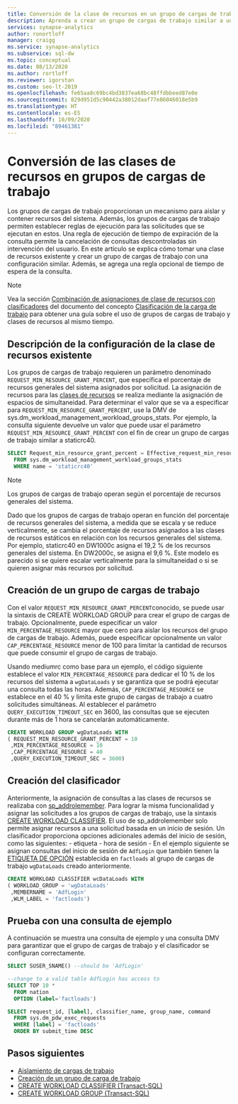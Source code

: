 ```yaml
---
title: Conversión de la clase de recursos en un grupo de cargas de trabajo
description: Aprenda a crear un grupo de cargas de trabajo similar a una clase de recursos en Azure Synapse Analytics.
services: synapse-analytics
author: ronortloff
manager: craigg
ms.service: synapse-analytics
ms.subservice: sql-dw
ms.topic: conceptual
ms.date: 08/13/2020
ms.author: rortloff
ms.reviewer: igorstan
ms.custom: seo-lt-2019
ms.openlocfilehash: fe65aa8c69bc4bd3837ea68bc48ffdbbeed87e0e
ms.sourcegitcommit: 829d951d5c90442a38012daaf77e86046018e5b9
ms.translationtype: HT
ms.contentlocale: es-ES
ms.lasthandoff: 10/09/2020
ms.locfileid: "89461381"
---
```

# <a name="convert-resource-classes-to-workload-groups"></a>Conversión de las clases de recursos en grupos de cargas de trabajo

Los grupos de cargas de trabajo proporcionan un mecanismo para aislar y contener recursos del sistema.  Además, los grupos de cargas de trabajo permiten establecer reglas de ejecución para las solicitudes que se ejecutan en estos.  Una regla de ejecución de tiempo de expiración de la consulta permite la cancelación de consultas descontroladas sin intervención del usuario.  En este artículo se explica cómo tomar una clase de recursos existente y crear un grupo de cargas de trabajo con una configuración similar.  Además, se agrega una regla opcional de tiempo de espera de la consulta.

> [!NOTE]
> Vea la sección [Combinación de asignaciones de clase de recursos con clasificadores](sql-data-warehouse-workload-classification.md#mixing-resource-class-assignments-with-classifiers) del documento del concepto [Clasificación de la carga de trabajo](sql-data-warehouse-workload-classification.md) para obtener una guía sobre el uso de grupos de cargas de trabajo y clases de recursos al mismo tiempo.

## <a name="understanding-the-existing-resource-class-configuration"></a>Descripción de la configuración de la clase de recursos existente

Los grupos de cargas de trabajo requieren un parámetro denominado `REQUEST_MIN_RESOURCE_GRANT_PERCENT`, que especifica el porcentaje de recursos generales del sistema asignados por solicitud.  La asignación de recursos para las [clases de recursos](resource-classes-for-workload-management.md#what-are-resource-classes) se realiza mediante la asignación de espacios de simultaneidad.  Para determinar el valor que se va a especificar para `REQUEST_MIN_RESOURCE_GRANT_PERCENT`, use la DMV de <link tbd> sys.dm_workload_management_workload_groups_stats.  Por ejemplo, la consulta siguiente devuelve un valor que puede usar el parámetro `REQUEST_MIN_RESOURCE_GRANT_PERCENT` con el fin de crear un grupo de cargas de trabajo similar a staticrc40.

```sql
SELECT Request_min_resource_grant_percent = Effective_request_min_resource_grant_percent
  FROM sys.dm_workload_management_workload_groups_stats
  WHERE name = 'staticrc40'
```

> [!NOTE]
> Los grupos de cargas de trabajo operan según el porcentaje de recursos generales del sistema.  

Dado que los grupos de cargas de trabajo operan en función del porcentaje de recursos generales del sistema, a medida que se escala y se reduce verticalmente, se cambia el porcentaje de recursos asignados a las clases de recursos estáticos en relación con los recursos generales del sistema.  Por ejemplo, staticrc40 en DW1000c asigna el 19,2 % de los recursos generales del sistema.  En DW2000c, se asigna el 9,6 %.  Este modelo es parecido si se quiere escalar verticalmente para la simultaneidad o si se quieren asignar más recursos por solicitud.

## <a name="create-workload-group"></a>Creación de un grupo de cargas de trabajo

Con el valor `REQUEST_MIN_RESOURCE_GRANT_PERCENT`conocido, se puede usar la sintaxis de <link> CREATE WORKLOAD GROUP para crear el grupo de cargas de trabajo.  Opcionalmente, puede especificar un valor `MIN_PERCENTAGE_RESOURCE` mayor que cero para aislar los recursos del grupo de cargas de trabajo.  Además, puede especificar opcionalmente un valor `CAP_PERCENTAGE_RESOURCE` menor de 100 para limitar la cantidad de recursos que puede consumir el grupo de cargas de trabajo.  

Usando mediumrc como base para un ejemplo, el código siguiente establece el valor `MIN_PERCENTAGE_RESOURCE` para dedicar el 10 % de los recursos del sistema a `wgDataLoads` y se garantiza que se podrá ejecutar una consulta todas las horas.  Además, `CAP_PERCENTAGE_RESOURCE` se establece en el 40 % y limita este grupo de cargas de trabajo a cuatro solicitudes simultáneas.  Al establecer el parámetro `QUERY_EXECUTION_TIMEOUT_SEC` en 3600, las consultas que se ejecuten durante más de 1 hora se cancelarán automáticamente.

```sql
CREATE WORKLOAD GROUP wgDataLoads WITH  
( REQUEST_MIN_RESOURCE_GRANT_PERCENT = 10
 ,MIN_PERCENTAGE_RESOURCE = 10
 ,CAP_PERCENTAGE_RESOURCE = 40
 ,QUERY_EXECUTION_TIMEOUT_SEC = 3600)
```

## <a name="create-the-classifier"></a>Creación del clasificador

Anteriormente, la asignación de consultas a las clases de recursos se realizaba con [sp_addrolemember](resource-classes-for-workload-management.md#change-a-users-resource-class).  Para lograr la misma funcionalidad y asignar las solicitudes a los grupos de cargas de trabajo, use la sintaxis [CREATE WORKLOAD CLASSIFIER](/sql/t-sql/statements/create-workload-classifier-transact-sql?toc=/azure/synapse-analytics/sql-data-warehouse/toc.json&bc=/azure/synapse-analytics/sql-data-warehouse/breadcrumb/toc.json&view=azure-sqldw-latest).  El uso de sp_addrolemember solo permite asignar recursos a una solicitud basada en un inicio de sesión.  Un clasificador proporciona opciones adicionales además del inicio de sesión, como las siguientes:
    - etiqueta
    - hora de sesión
    - En el ejemplo siguiente se asignan consultas del inicio de sesión de `AdfLogin` que también tienen la [ETIQUETA DE OPCIÓN](sql-data-warehouse-develop-label.md) establecida en `factloads` al grupo de cargas de trabajo `wgDataLoads` creado anteriormente.

```sql
CREATE WORKLOAD CLASSIFIER wcDataLoads WITH  
( WORKLOAD_GROUP = 'wgDataLoads'
 ,MEMBERNAME = 'AdfLogin'
 ,WLM_LABEL = 'factloads')
```

## <a name="test-with-a-sample-query"></a>Prueba con una consulta de ejemplo

A continuación se muestra una consulta de ejemplo y una consulta DMV para garantizar que el grupo de cargas de trabajo y el clasificador se configuran correctamente.

```sql
SELECT SUSER_SNAME() --should be 'AdfLogin'

--change to a valid table AdfLogin has access to
SELECT TOP 10 *
  FROM nation
  OPTION (label='factloads')

SELECT request_id, [label], classifier_name, group_name, command
  FROM sys.dm_pdw_exec_requests
  WHERE [label] = 'factloads'
  ORDER BY submit_time DESC
```

## <a name="next-steps"></a>Pasos siguientes

- [Aislamiento de cargas de trabajo](sql-data-warehouse-workload-isolation.md)
- [Creación de un grupo de carga de trabajo](quickstart-configure-workload-isolation-tsql.md)
- [CREATE WORKLOAD CLASSIFIER (Transact-SQL)](/sql/t-sql/statements/create-workload-classifier-transact-sql?&view=azure-sqldw-latest)
- [CREATE WORKLOAD GROUP (Transact-SQL)](/sql/t-sql/statements/create-workload-group-transact-sql?view=azure-sqldw-latest)
